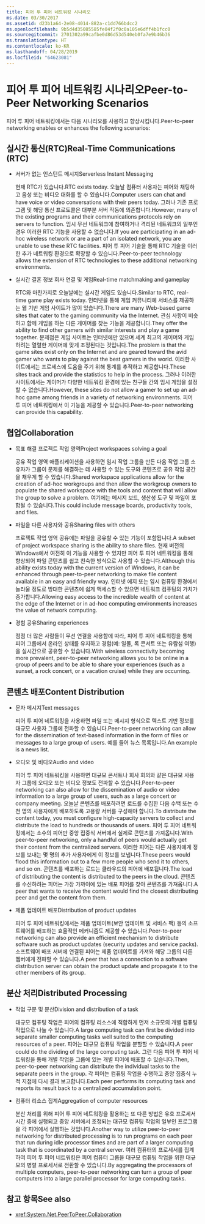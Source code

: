 ```yaml
---
title: 피어 투 피어 네트워킹 시나리오
ms.date: 03/30/2017
ms.assetid: d23b1a64-2e08-4014-882a-c1dd766bdcc2
ms.openlocfilehash: 9b5d4d35085585fe04f2f0c0a105e6dff4b1fcc0
ms.sourcegitcommit: 2701302a99cafbe0d86d53d540eb0fa7e9b46b36
ms.translationtype: HT
ms.contentlocale: ko-KR
ms.lasthandoff: 04/28/2019
ms.locfileid: "64623081"
---
```

# <a name="peer-to-peer-networking-scenarios"></a><span data-ttu-id="40790-102">피어 투 피어 네트워킹 시나리오</span><span class="sxs-lookup"><span data-stu-id="40790-102">Peer-to-Peer Networking Scenarios</span></span>

<span data-ttu-id="40790-103">피어 투 피어 네트워킹에서는 다음 시나리오를 사용하고 향상시킵니다.</span><span class="sxs-lookup"><span data-stu-id="40790-103">Peer-to-peer networking enables or enhances the following scenarios:</span></span>

## <a name="real-time-communications-rtc"></a><span data-ttu-id="40790-104">실시간 통신(RTC)</span><span class="sxs-lookup"><span data-stu-id="40790-104">Real-Time Communications (RTC)</span></span>

- <span data-ttu-id="40790-105">서버가 없는 인스턴트 메시지</span><span class="sxs-lookup"><span data-stu-id="40790-105">Serverless Instant Messaging</span></span>

  <span data-ttu-id="40790-106">현재 RTC가 있습니다.</span><span class="sxs-lookup"><span data-stu-id="40790-106">RTC exists today.</span></span> <span data-ttu-id="40790-107">오늘날 컴퓨터 사용자는 피어와 채팅하고 음성 또는 비디오 대화를 할 수 있습니다.</span><span class="sxs-lookup"><span data-stu-id="40790-107">Computer users can chat and have voice or video conversations with their peers today.</span></span> <span data-ttu-id="40790-108">그러나 기존 프로그램 및 해당 통신 프로토콜은 대부분 서버 작동에 의존합니다.</span><span class="sxs-lookup"><span data-stu-id="40790-108">However, many of the existing programs and their communications protocols rely on servers to function.</span></span> <span data-ttu-id="40790-109">임시 무선 네트워크에 참여하거나 격리된 네트워크의 일부인 경우 이러한 RTC 기능을 사용할 수 없습니다.</span><span class="sxs-lookup"><span data-stu-id="40790-109">If you are participating in an ad-hoc wireless network or are a part of an isolated network, you are unable to use these RTC facilities.</span></span> <span data-ttu-id="40790-110">피어 투 피어 기술을 통해 RTC 기술을 이러한 추가 네트워킹 환경으로 확장할 수 있습니다.</span><span class="sxs-lookup"><span data-stu-id="40790-110">Peer-to-peer technology allows the extension of RTC technologies to these additional networking environments.</span></span>

- <span data-ttu-id="40790-111">실시간 결혼 정보 회사 연결 및 게임</span><span class="sxs-lookup"><span data-stu-id="40790-111">Real-time matchmaking and gameplay</span></span>

  <span data-ttu-id="40790-112">RTC와 마찬가지로 오늘날에는 실시간 게임도 있습니다.</span><span class="sxs-lookup"><span data-stu-id="40790-112">Similar to RTC, real-time game play exists today.</span></span> <span data-ttu-id="40790-113">인터넷을 통해 게임 커뮤니티에 서비스를 제공하는 웹 기반 게임 사이트가 많이 있습니다.</span><span class="sxs-lookup"><span data-stu-id="40790-113">There are many Web-based game sites that cater to the gaming community via the Internet.</span></span> <span data-ttu-id="40790-114">관심 사항이 비슷하고 함께 게임을 하는 다른 게이머를 찾는 기능을 제공합니다.</span><span class="sxs-lookup"><span data-stu-id="40790-114">They offer the ability to find other gamers with similar interests and play a game together.</span></span> <span data-ttu-id="40790-115">문제점은 게임 사이트는 인터넷에만 있으며 세계 최고의 게이머와 게임하려는 열렬한 게이머에 맞게 조정된다는 것입니다.</span><span class="sxs-lookup"><span data-stu-id="40790-115">The problem is that the game sites exist only on the Internet and are geared toward the avid gamer who wants to play against the best gamers in the world.</span></span> <span data-ttu-id="40790-116">이러한 사이트에서는 프로세스에 도움을 주기 위해 통계를 추적하고 제공합니다.</span><span class="sxs-lookup"><span data-stu-id="40790-116">These sites track and provide the statistics to help in the process.</span></span> <span data-ttu-id="40790-117">그러나 이러한 사이트에서는 게이머가 다양한 네트워킹 환경에 있는 친구들 간의 임시 게임을 설정할 수 없습니다.</span><span class="sxs-lookup"><span data-stu-id="40790-117">However, these sites do not allow a gamer to set up an ad-hoc game among friends in a variety of networking environments.</span></span> <span data-ttu-id="40790-118">피어 투 피어 네트워킹에서 이 기능을 제공할 수 있습니다.</span><span class="sxs-lookup"><span data-stu-id="40790-118">Peer-to-peer networking can provide this capability.</span></span>

## <a name="collaboration"></a><span data-ttu-id="40790-119">협업</span><span class="sxs-lookup"><span data-stu-id="40790-119">Collaboration</span></span>

- <span data-ttu-id="40790-120">목표 해결 프로젝트 작업 영역</span><span class="sxs-lookup"><span data-stu-id="40790-120">Project workspaces solving a goal</span></span>

  <span data-ttu-id="40790-121">공유 작업 영역 애플리케이션을 사용하면 임시 작업 그룹을 만든 다음 작업 그룹 소유자가 그룹이 문제를 해결하는 데 사용할 수 있는 도구와 콘텐츠로 공유 작업 공간을 채우게 할 수 있습니다.</span><span class="sxs-lookup"><span data-stu-id="40790-121">Shared workspace applications allow for the creation of ad-hoc workgroups and then allow the workgroup owners to populate the shared workspace with the tools and content that will allow the group to solve a problem.</span></span> <span data-ttu-id="40790-122">여기에는 메시지 보드, 생산성 도구 및 파일이 포함될 수 있습니다.</span><span class="sxs-lookup"><span data-stu-id="40790-122">This could include message boards, productivity tools, and files.</span></span>

- <span data-ttu-id="40790-123">파일을 다른 사용자와 공유</span><span class="sxs-lookup"><span data-stu-id="40790-123">Sharing files with others</span></span>

  <span data-ttu-id="40790-124">프로젝트 작업 영역 공유에는 파일을 공유할 수 있는 기능이 포함됩니다.</span><span class="sxs-lookup"><span data-stu-id="40790-124">A subset of project workspace sharing is the ability to share files.</span></span> <span data-ttu-id="40790-125">현재 버전의 Windows에서 여전히 이 기능을 사용할 수 있지만 피어 투 피어 네트워킹을 통해 향상되어 파일 콘텐츠를 쉽고 친숙한 방식으로 사용할 수 있습니다.</span><span class="sxs-lookup"><span data-stu-id="40790-125">Although this ability exists today with the current version of Windows, it can be enhanced through peer-to-peer networking to make file content available in an easy and friendly way.</span></span> <span data-ttu-id="40790-126">인터넷 에지 또는 임시 컴퓨팅 환경에서 놀라울 정도로 방대한 콘텐츠에 쉽게 액세스할 수 있으면 네트워크 컴퓨팅의 가치가 증가합니다.</span><span class="sxs-lookup"><span data-stu-id="40790-126">Allowing easy access to the incredible wealth of content at the edge of the Internet or in ad-hoc computing environments increases the value of network computing.</span></span>

- <span data-ttu-id="40790-127">경험 공유</span><span class="sxs-lookup"><span data-stu-id="40790-127">Sharing experiences</span></span>

  <span data-ttu-id="40790-128">점점 더 많은 사람들이 무선 연결을 사용함에 따라, 피어 투 피어 네트워킹을 통해 피어 그룹에서 온라인 상태를 유지하고 경험(예: 일몰, 록 콘서트 또는 유람섬 여행)을 실시간으로 공유할 수 있습니다.</span><span class="sxs-lookup"><span data-stu-id="40790-128">With wireless connectivity becoming more prevalent, peer-to-peer networking allows you to be online in a group of peers and to be able to share your experiences (such as a sunset, a rock concert, or a vacation cruise) while they are occurring.</span></span>

## <a name="content-distribution"></a><span data-ttu-id="40790-129">콘텐츠 배포</span><span class="sxs-lookup"><span data-stu-id="40790-129">Content Distribution</span></span>

- <span data-ttu-id="40790-130">문자 메시지</span><span class="sxs-lookup"><span data-stu-id="40790-130">Text messages</span></span>

  <span data-ttu-id="40790-131">피어 투 피어 네트워킹을 사용하면 파일 또는 메시지 형식으로 텍스트 기반 정보를 대규모 사용자 그룹에 전파할 수 있습니다.</span><span class="sxs-lookup"><span data-stu-id="40790-131">Peer-to-peer networking can allow for the dissemination of text-based information in the form of files or messages to a large group of users.</span></span> <span data-ttu-id="40790-132">예를 들어 뉴스 목록입니다.</span><span class="sxs-lookup"><span data-stu-id="40790-132">An example is a news list.</span></span>

- <span data-ttu-id="40790-133">오디오 및 비디오</span><span class="sxs-lookup"><span data-stu-id="40790-133">Audio and video</span></span>

  <span data-ttu-id="40790-134">피어 투 피어 네트워킹을 사용하면 대규모 콘서트나 회사 회의와 같은 대규모 사용자 그룹에 오디오 또는 비디오 정보도 전파할 수 있습니다.</span><span class="sxs-lookup"><span data-stu-id="40790-134">Peer-to-peer networking can also allow for the dissemination of audio or video information to a large group of users, such as a large concert or company meeting.</span></span> <span data-ttu-id="40790-135">오늘날 콘텐츠를 배포하려면 로드를 수집한 다음 수백 또는 수천 명의 사용자에게 배포하도록 고용량 서버를 구성해야 합니다.</span><span class="sxs-lookup"><span data-stu-id="40790-135">To distribute the content today, you must configure high-capacity servers to collect and distribute the load to hundreds or thousands of users.</span></span> <span data-ttu-id="40790-136">피어 투 피어 네트워킹에서는 소수의 피어만 중앙 집중식 서버에서 실제로 콘텐츠를 가져옵니다.</span><span class="sxs-lookup"><span data-stu-id="40790-136">With peer-to-peer networking, only a handful of peers would actually get their content from the centralized servers.</span></span> <span data-ttu-id="40790-137">이러한 피어는 다른 사용자에게 정보를 보내는 몇 명의 추가 사용자에게 이 정보를 보냅니다.</span><span class="sxs-lookup"><span data-stu-id="40790-137">These peers would flood this information out to a few more people who send it to others, and so on.</span></span> <span data-ttu-id="40790-138">콘텐츠를 배포하는 로드는 클라우드의 피어에 배포됩니다.</span><span class="sxs-lookup"><span data-stu-id="40790-138">The load of distributing the content is distributed to the peers in the cloud.</span></span> <span data-ttu-id="40790-139">콘텐츠를 수신하려는 피어는 가장 가까이에 있는 배포 피어를 찾아 콘텐츠를 가져옵니다.</span><span class="sxs-lookup"><span data-stu-id="40790-139">A peer that wants to receive the content would find the closest distributing peer and get the content from them.</span></span>

- <span data-ttu-id="40790-140">제품 업데이트 배포</span><span class="sxs-lookup"><span data-stu-id="40790-140">Distribution of product updates</span></span>

  <span data-ttu-id="40790-141">피어 투 피어 네트워킹에서는 제품 업데이트(보안 업데이트 및 서비스 팩) 등의 소프트웨어를 배포하는 효율적인 메커니즘도 제공할 수 있습니다.</span><span class="sxs-lookup"><span data-stu-id="40790-141">Peer-to-peer networking can also provide an efficient mechanism to distribute software such as product updates (security updates and service packs).</span></span> <span data-ttu-id="40790-142">소프트웨어 배포 서버에 연결된 피어는 제품 업데이트를 가져와 해당 그룹의 다른 멤버에게 전파할 수 있습니다.</span><span class="sxs-lookup"><span data-stu-id="40790-142">A peer that has a connection to a software distribution server can obtain the product update and propagate it to the other members of its group.</span></span>

## <a name="distributed-processing"></a><span data-ttu-id="40790-143">분산 처리</span><span class="sxs-lookup"><span data-stu-id="40790-143">Distributed Processing</span></span>

- <span data-ttu-id="40790-144">작업 구분 및 분산</span><span class="sxs-lookup"><span data-stu-id="40790-144">Division and distribution of a task</span></span>

  <span data-ttu-id="40790-145">대규모 컴퓨팅 작업은 피어의 컴퓨팅 리소스에 적합하게 먼저 소규모의 개별 컴퓨팅 작업으로 나눌 수 있습니다.</span><span class="sxs-lookup"><span data-stu-id="40790-145">A large computing task can first be divided into separate smaller computing tasks well suited to the computing resources of a peer.</span></span> <span data-ttu-id="40790-146">피어는 대규모 컴퓨팅 작업을 분할할 수 있습니다.</span><span class="sxs-lookup"><span data-stu-id="40790-146">A peer could do the dividing of the large computing task.</span></span> <span data-ttu-id="40790-147">그런 다음 피어 투 피어 네트워킹을 통해 개별 작업을 그룹에 있는 개별 피어에 배포할 수 있습니다.</span><span class="sxs-lookup"><span data-stu-id="40790-147">Then, peer-to-peer networking can distribute the individual tasks to the separate peers in the group.</span></span> <span data-ttu-id="40790-148">각 피어는 컴퓨팅 작업을 수행하고 중앙 집중식 누적 지점에 다시 결과 보고합니다.</span><span class="sxs-lookup"><span data-stu-id="40790-148">Each peer performs its computing task and reports its result back to a centralized accumulation point.</span></span>

- <span data-ttu-id="40790-149">컴퓨터 리소스 집계</span><span class="sxs-lookup"><span data-stu-id="40790-149">Aggregation of computer resources</span></span>

  <span data-ttu-id="40790-150">분산 처리를 위해 피어 투 피어 네트워킹을 활용하는 또 다른 방법은 유효 프로세서 시간 중에 실행되고 중앙 서버에서 조정되는 대규모 컴퓨팅 작업의 일부인 프로그램을 각 피어에서 실행하는 것입니다.</span><span class="sxs-lookup"><span data-stu-id="40790-150">Another way to utilize peer-to-peer networking for distributed processing is to run programs on each peer that run during idle processor times and are part of a larger computing task that is coordinated by a central server.</span></span> <span data-ttu-id="40790-151">여러 컴퓨터의 프로세서를 집계하여 피어 투 피어 네트워킹은 피어 컴퓨터 그룹을 대규모 컴퓨팅 작업을 위한 대규모의 병렬 프로세서로 전환할 수 있습니다.</span><span class="sxs-lookup"><span data-stu-id="40790-151">By aggregating the processors of multiple computers, peer-to-peer networking can turn a group of peer computers into a large parallel processor for large computing tasks.</span></span>

## <a name="see-also"></a><span data-ttu-id="40790-152">참고 항목</span><span class="sxs-lookup"><span data-stu-id="40790-152">See also</span></span>

- <xref:System.Net.PeerToPeer.Collaboration>
